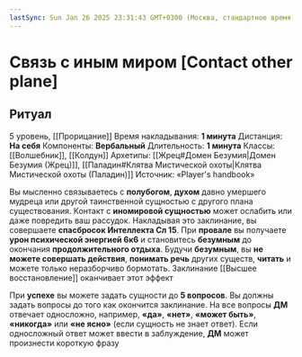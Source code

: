 ```yaml
---
lastSync: Sun Jan 26 2025 23:31:43 GMT+0300 (Москва, стандартное время)
---
```

# Связь с иным миром [Contact other plane]
## Ритуал
5 уровень, [[Прорицание]]
Время накладывания: **1 минута**
Дистанция: **На себя**
Компоненты: **Вербальный**
Длительность: **1 минута**
Классы: [[Волшебник]], [[Колдун]]
Архетипы: [[Жрец#Домен Безумия|Домен Безумия (Жрец)]], [[Паладин#Клятва Мистической охоты|Клятва Мистической охоты (Паладин)]]
Источник: «Player's handbook»

Вы мысленно связываетесь с **полубогом**, **духом** давно умершего мудреца или другой таинственной сущностью с другого плана существования. Контакт с **иномировой сущностью** может ослабить или даже повредить ваш рассудок. Накладывая это заклинание, вы совершаете **спасбросок Интеллекта Сл 15**. При **провале** вы получаете **урон психической энергией 6к6** и становитесь **безумным** до окончания **продолжительного отдыха**. Будучи **безумным**, вы **не можете совершать действия**, **понимать речь** других существ, **читать** и можете только неразборчиво бормотать. Заклинание [[Высшее восстановление]] оканчивает этот эффект

При **успехе** вы можете задать сущности до **5 вопросов**. Вы должны задать вопросы до того как окончится заклинание. На все вопросы **ДМ** отвечает односложно, например, **«да»**, **«нет»**, **«может быть»**, **«никогда»** или **«не ясно»** (если сущность не знает ответ). Если односложный ответ может ввести в заблуждение, **ДМ** может произнести короткую фразу